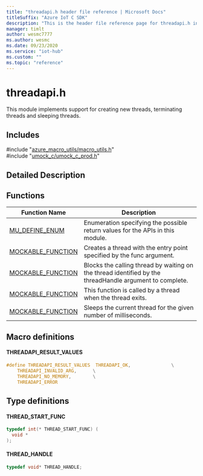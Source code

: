 ```yaml
---                             
title: "threadapi.h header file reference | Microsoft Docs" 
titleSuffix: "Azure IoT C SDK"            
description: "This is the header file reference page for threadapi.h in the Azure IoT C SDK. This SDK is used with Azure IoT Hub and Azure IoT Hub Device Provisioning Service"            
manager: timlt                 
author: wesmc7777              
ms.author: wesmc               
ms.date: 09/23/2020                    
ms.service: "iot-hub"             
ms.custom: ""                
ms.topic: "reference"        
---                            
```


# threadapi.h 

This module implements support for creating new threads, terminating threads and sleeping threads.

## Includes

\#include "[azure_macro_utils/macro_utils.h](macro-utils-h.md)"  
\#include "[umock_c/umock_c_prod.h](umock-c-prod-h.md)"  

## Detailed Description

## Functions

Function Name                  | Description                                
--------------------------------|---------------------------------------------
[MU_DEFINE_ENUM](./threadapi-h/mu-define-enum.md)            | Enumeration specifying the possible return values for the APIs in this module.
[MOCKABLE_FUNCTION](./threadapi-h/mockable-function.md)            | Creates a thread with the entry point specified by the func argument.
[MOCKABLE_FUNCTION](./threadapi-h/mockable-function.md)            | Blocks the calling thread by waiting on the thread identified by the threadHandle argument to complete.
[MOCKABLE_FUNCTION](./threadapi-h/mockable-function.md)            | This function is called by a thread when the thread exits.
[MOCKABLE_FUNCTION](./threadapi-h/mockable-function.md)            | Sleeps the current thread for the given number of milliseconds.

## Macro definitions

#### THREADAPI_RESULT_VALUES

```C
#define THREADAPI_RESULT_VALUES  THREADAPI_OK,               \
    THREADAPI_INVALID_ARG,      \
    THREADAPI_NO_MEMORY,        \
    THREADAPI_ERROR 
```

## Type definitions

#### THREAD_START_FUNC

```C
typedef int(* THREAD_START_FUNC) (
  void *  
);
```

#### THREAD_HANDLE

```C
typedef void* THREAD_HANDLE;
```


